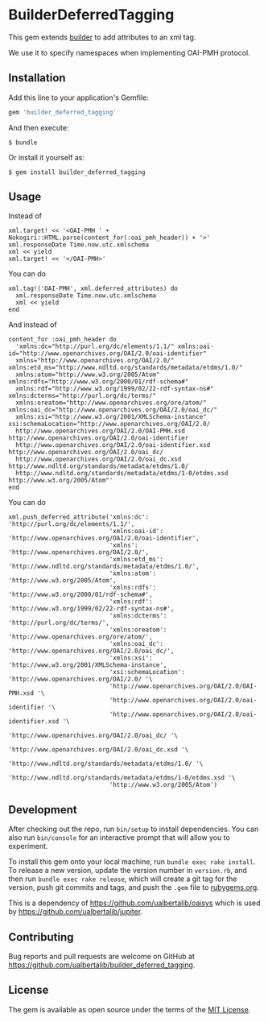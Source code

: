 # BuilderDeferredTagging

This gem extends [builder](https://github.com/jimweirich/builder) to add attributes to an xml tag.  

We use it to specify namespaces when implementing OAI-PMH protocol.

## Installation

Add this line to your application's Gemfile:

```ruby
gem 'builder_deferred_tagging'
```

And then execute:

    $ bundle

Or install it yourself as:

    $ gem install builder_deferred_tagging

## Usage

Instead of 
```
xml.target! << '<OAI-PMH ' + Nokogiri::HTML.parse(content_for(:oai_pmh_header)) + '>'
xml.responseDate Time.now.utc.xmlschema
xml << yield
xml.target! << '</OAI-PMH>'
```

You can do
```
xml.tag!('OAI-PMH', xml.deferred_attributes) do
  xml.responseDate Time.now.utc.xmlschema
  xml << yield
end
```

And instead of 
```
content_for :oai_pmh_header do
  'xmlns:dc="http://purl.org/dc/elements/1.1/" xmlns:oai-id="http://www.openarchives.org/OAI/2.0/oai-identifier"
  xmlns="http://www.openarchives.org/OAI/2.0/" xmlns:etd_ms="http://www.ndltd.org/standards/metadata/etdms/1.0/"
  xmlns:atom="http://www.w3.org/2005/Atom" xmlns:rdfs="http://www.w3.org/2000/01/rdf-schema#"
  xmlns:rdf="http://www.w3.org/1999/02/22-rdf-syntax-ns#" xmlns:dcterms="http://purl.org/dc/terms/"
  xmlns:oreatom="http://www.openarchives.org/ore/atom/" xmlns:oai_dc="http://www.openarchives.org/OAI/2.0/oai_dc/"
  xmlns:xsi="http://www.w3.org/2001/XMLSchema-instance" xsi:schemaLocation="http://www.openarchives.org/OAI/2.0/
  http://www.openarchives.org/OAI/2.0/OAI-PMH.xsd http://www.openarchives.org/OAI/2.0/oai-identifier
  http://www.openarchives.org/OAI/2.0/oai-identifier.xsd http://www.openarchives.org/OAI/2.0/oai_dc/
  http://www.openarchives.org/OAI/2.0/oai_dc.xsd http://www.ndltd.org/standards/metadata/etdms/1.0/
  http://www.ndltd.org/standards/metadata/etdms/1-0/etdms.xsd http://www.w3.org/2005/Atom"'
end
```
You can do 
```
xml.push_deferred_attribute('xmlns:dc': 'http://purl.org/dc/elements/1.1/',
                            'xmlns:oai-id': 'http://www.openarchives.org/OAI/2.0/oai-identifier',
                            'xmlns': 'http://www.openarchives.org/OAI/2.0/',
                            'xmlns:etd_ms': 'http://www.ndltd.org/standards/metadata/etdms/1.0/',
                            'xmlns:atom': 'http://www.w3.org/2005/Atom',
                            'xmlns:rdfs': 'http://www.w3.org/2000/01/rdf-schema#',
                            'xmlns:rdf': 'http://www.w3.org/1999/02/22-rdf-syntax-ns#',
                            'xmlns:dcterms': 'http://purl.org/dc/terms/',
                            'xmlns:oreatom': 'http://www.openarchives.org/ore/atom/',
                            'xmlns:oai_dc': 'http://www.openarchives.org/OAI/2.0/oai_dc/',
                            'xmlns:xsi': 'http://www.w3.org/2001/XMLSchema-instance',
                            'xsi:schemaLocation': 'http://www.openarchives.org/OAI/2.0/ '\
                            'http://www.openarchives.org/OAI/2.0/OAI-PMH.xsd '\
                            'http://www.openarchives.org/OAI/2.0/oai-identifier '\
                            'http://www.openarchives.org/OAI/2.0/oai-identifier.xsd '\
                            'http://www.openarchives.org/OAI/2.0/oai_dc/ '\
                            'http://www.openarchives.org/OAI/2.0/oai_dc.xsd '\
                            'http://www.ndltd.org/standards/metadata/etdms/1.0/ '\
                            'http://www.ndltd.org/standards/metadata/etdms/1-0/etdms.xsd '\
                            'http://www.w3.org/2005/Atom')
```

## Development

After checking out the repo, run `bin/setup` to install dependencies. You can also run `bin/console` for an interactive prompt that will allow you to experiment.

To install this gem onto your local machine, run `bundle exec rake install`. To release a new version, update the version number in `version.rb`, and then run `bundle exec rake release`, which will create a git tag for the version, push git commits and tags, and push the `.gem` file to [rubygems.org](https://rubygems.org).

This is a dependency of https://github.com/ualbertalib/oaisys which is used by https://github.com/ualbertalib/jupiter.

## Contributing

Bug reports and pull requests are welcome on GitHub at https://github.com/ualbertalib/builder_deferred_tagging.

## License

The gem is available as open source under the terms of the [MIT License](https://opensource.org/licenses/MIT).
